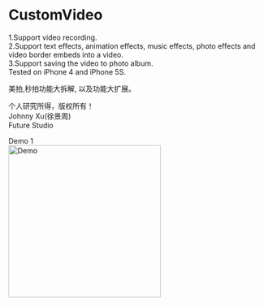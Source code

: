 # CustomVideo
1.Support video recording.  
2.Support text effects, animation effects, music effects, photo effects and video border embeds into a video.  
3.Support saving the video to photo album.  
Tested on iPhone 4 and iPhone 5S. 

美拍,秒拍功能大拆解, 以及功能大扩展。

个人研究所得，版权所有！  
Johnny Xu(徐景周)  
Future Studio

Demo 1    
<img src="https://github.com/xujingzhou/VideoBeautify/blob/master/Resource/Demo/Demo.gif" width = "300" height = "300" alt="Demo" align=center />
